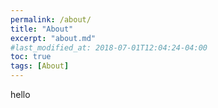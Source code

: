 ```yaml
---
permalink: /about/
title: "About"
excerpt: "about.md"
#last_modified_at: 2018-07-01T12:04:24-04:00
toc: true
tags: [About]
---
```


hello